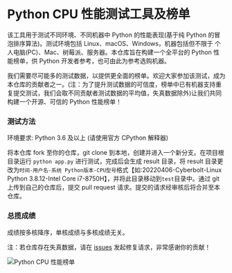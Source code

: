 # Python CPU 性能测试工具及榜单

该工具用于测试不同环境、不同机器中 Python 的性能表现(基于纯 Python 的冒泡排序算法)。测试环境包括 Linux、macOS、Windows，机器包括但不限于 个人电脑(PC)、Mac、树莓派、服务器。本仓库旨在构建一个全平台的 Python 性能榜单，供 Python 开发者参考，也可由此为参考选购机器。

我们需要尽可能多的测试数据，以提供更全面的榜单。欢迎大家参加该测试，成为本仓库的贡献者之一。(注：为了提升测试数据的可信度，榜单中已有机器支持重复提交测试，我们会取不同贡献者测试数据的平均值，失真数据除外)让我们共同构建一个开源、可信的 Python 性能榜单！

### 测试方法

环境要求: Python 3.6 及以上 (请使用官方 CPython 解释器)

将本仓库 fork 至你的仓库，git clone 到本地，创建并进入一个新分支。在项目根目录运行 `python app.py` 进行测试，完成后会生成 result 目录，将 result 目录更改为`时间-用户名-系统 Python版本-CPU型号`格式【如:20220406-Cyberbolt-Linux Python 3.8.12-Intel Core i7-8750H】，并将此目录移动到`test`目录中。通过 git 上传到自己的仓库后，提交 pull request 请求。提交的请求经审核后将合并至本仓库。

### 总揽成绩

成绩按多核降序，单核成绩与多核成绩无关。

注：若仓库存在失真数据，请在 [issues](https://github.com/Cyberbolt/py_cpu_test/issues) 发起修复请求，非常感谢你的贡献！

![Python CPU 性能榜单](https://www.cyberlight.xyz/static/picture-bed/py_cpu_test/data_0.0.4.png)
